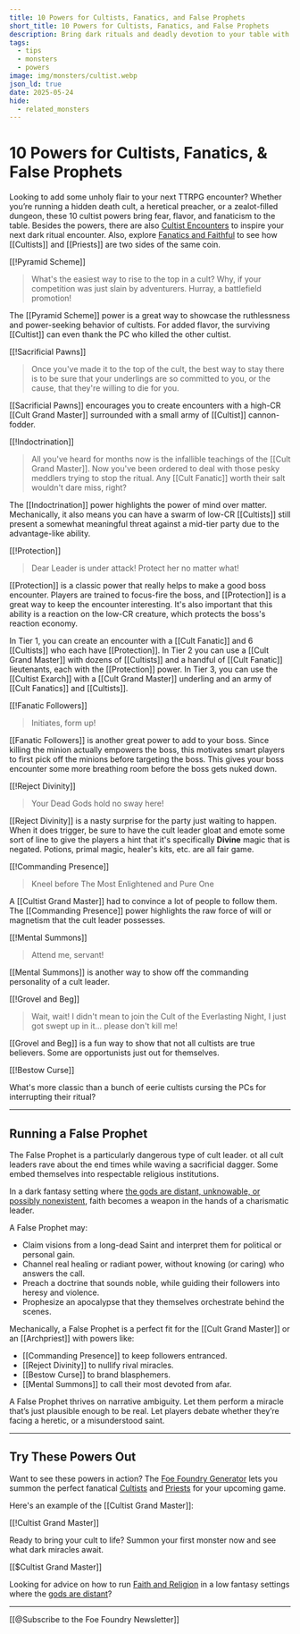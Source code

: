 ```yaml
---
title: 10 Powers for Cultists, Fanatics, and False Prophets
short_title: 10 Powers for Cultists, Fanatics, and False Prophets
description: Bring dark rituals and deadly devotion to your table with these 10 flavorful cultist powers, complete with encounter tips and roleplay hooks.
tags:
  - tips
  - monsters
  - powers
image: img/monsters/cultist.webp
json_ld: true
date: 2025-05-24
hide:
  - related_monsters
---
```


# 10 Powers for Cultists, Fanatics, & False Prophets

Looking to add some unholy flair to your next TTRPG encounter? Whether you’re running a hidden death cult, a heretical preacher, or a zealot-filled dungeon, these 10 cultist powers bring fear, flavor, and fanaticism to the table. Besides the powers, there are also [Cultist Encounters](../monsters/cultist.md#encounter-ideas) to inspire your next dark ritual encounter. Also, explore [Fanatics and Faithful](../families/fanatics_and_faithful.md) to see how [[Cultists]] and [[Priests]] are two sides of the same coin.

[[!Pyramid Scheme]]

> What's the easiest way to rise to the top in a cult? Why, if your competition was just slain by adventurers. Hurray, a battlefield promotion!

The [[Pyramid Scheme]] power is a great way to showcase the ruthlessness and power-seeking behavior of cultists. For added flavor, the surviving [[Cultist]] can even thank the PC who killed the other cultist. 

[[!Sacrificial Pawns]]

> Once you've made it to the top of the cult, the best way to stay there is to be sure that your underlings are so committed to you, or the cause, that they're willing to die for you.  

[[Sacrificial Pawns]] encourages you to create encounters with a high-CR [[Cult Grand Master]] surrounded with a small army of [[Cultist]] cannon-fodder.

[[!Indoctrination]]

> All you've heard for months now is the infallible teachings of the [[Cult Grand Master]]. Now you've been ordered to deal with those pesky meddlers trying to stop the ritual. Any [[Cult Fanatic]] worth their salt wouldn't dare miss, right?

The [[Indoctrination]] power highlights the power of mind over matter. Mechanically, it also means you can have a swarm of low-CR [[Cultists]] still present a somewhat meaningful threat against a mid-tier party due to the advantage-like ability.

[[!Protection]]

> Dear Leader is under attack! Protect her no matter what!

[[Protection]] is a classic power that really helps to make a good boss encounter. Players are trained to focus-fire the boss, and [[Protection]] is a great way to keep the encounter interesting. It's also important that this ability is a reaction on the low-CR creature, which protects the boss's reaction economy.

In Tier 1, you can create an encounter with a [[Cult Fanatic]] and 6 [[Cultists]] who each have [[Protection]]. In Tier 2 you can use a [[Cult Grand Master]] with dozens of [[Cultists]] and a handful of [[Cult Fanatic]] lieutenants, each with the [[Protection]] power. In Tier 3, you can use the [[Cultist Exarch]] with a [[Cult Grand Master]] underling and an army of [[Cult Fanatics]] and [[Cultists]].

[[!Fanatic Followers]]

> Initiates, form up!

[[Fanatic Followers]] is another great power to add to your boss. Since killing the minion actually empowers the boss, this motivates smart players to first pick off the minions before targeting the boss. This gives your boss encounter some more breathing room before the boss gets nuked down.

[[!Reject Divinity]]

> Your Dead Gods hold no sway here!

[[Reject Divinity]] is a nasty surprise for the party just waiting to happen. When it does trigger, be sure to have the cult leader gloat and emote some sort of line to give the players a hint that it's specifically **Divine** magic that is negated. Potions, primal magic, healer's kits, etc. are all fair game.

[[!Commanding Presence]]

> Kneel before The Most Enlightened and Pure One

A [[Cultist Grand Master]] had to convince a lot of people to follow them. The [[Commanding Presence]] power highlights the raw force of will or magnetism that the cult leader possesses.


[[!Mental Summons]]

> Attend me, servant!

[[Mental Summons]] is another way to show off the commanding personality of a cult leader.

[[!Grovel and Beg]]

> Wait, wait! I didn't mean to join the Cult of the Everlasting Night, I just got swept up in it... please don't kill me!

[[Grovel and Beg]] is a fun way to show that not all cultists are true believers. Some are opportunists just out for themselves.

[[!Bestow Curse]]

What's more classic than a bunch of eerie cultists cursing the PCs for interrupting their ritual?

---

## Running a False Prophet

The False Prophet is a particularly dangerous type of cult leader. ot all cult leaders rave about the end times while waving a sacrificial dagger. Some embed themselves into respectable religious institutions. 

In a dark fantasy setting where [the gods are distant, unknowable, or possibly nonexistent](../topics/faith.md#distant-gods), faith becomes a weapon in the hands of a charismatic leader.

A False Prophet may:

- Claim visions from a long-dead Saint and interpret them for political or personal gain.
- Channel real healing or radiant power, without knowing (or caring) who answers the call.
- Preach a doctrine that sounds noble, while guiding their followers into heresy and violence.
- Prophesize an apocalypse that they themselves orchestrate behind the scenes.

Mechanically, a False Prophet is a perfect fit for the [[Cult Grand Master]] or an [[Archpriest]] with powers like:

- [[Commanding Presence]] to keep followers entranced.
- [[Reject Divinity]] to nullify rival miracles.
- [[Bestow Curse]] to brand blasphemers.
- [[Mental Summons]] to call their most devoted from afar.

A False Prophet thrives on narrative ambiguity. Let them perform a miracle that’s just plausible enough to be real. Let players debate whether they’re facing a heretic, or a misunderstood saint.

---

## Try These Powers Out

Want to see these powers in action? The [Foe Foundry Generator](../generate/index.md) lets you summon the perfect fanatical [Cultists](../monsters/cultist.md) and [Priests](../monsters/priest.md) for your upcoming game.  

Here's an example of the [[Cultist Grand Master]]:

[[!Cultist Grand Master]]

Ready to bring your cult to life? Summon your first monster now and see what dark miracles await.

[[$Cultist Grand Master]]

Looking for advice on how to run [Faith and Religion](../topics/faith.md) in a low fantasy settings where the [gods are distant](../topics/faith.md#distant-gods)?

---

[[@Subscribe to the Foe Foundry Newsletter]]

